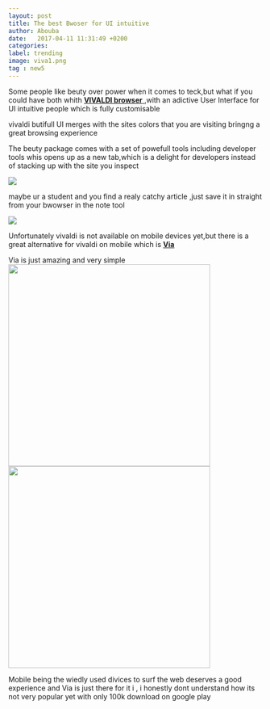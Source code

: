 ```yaml
---
layout: post
title: The best Bwoser for UI intuitive
author: Abouba
date:   2017-04-11 11:31:49 +0200
categories:
label: trending
image: viva1.png
tag : new5
---
```


Some people like beuty over power when it comes to teck,but what if you could have both whith <a href="https://vivaldi.com"> <strong>VIVALDI browser</strong> </a>,with an adictive User Interface for UI intuitive people which is fully customisable 

vivaldi butifull UI merges with the sites colors that you are visiting bringng a great browsing experience

The beuty package comes with a set of powefull tools including developer tools
whis opens up as a new tab,which is a delight for developers instead of stacking up with the site you inspect

<img class = "img-responsive" src="{{site.github.url}}/img/vivainspect.png">

maybe ur a student and you find a realy catchy article ,just save it in straight from your bwowser in the note tool 

<img class = "img-responsive" src="{{site.github.url}}/img/vivanotes.png">

Unfortunately vivaldi is not available on mobile devices yet,but there is a great alternative for vivaldi on mobile which is <a href="play.google.com/store/apps/details?id=mark.via.gp"> <strong>Via</strong> </a> 

Via is just amazing and very simple
<img class = "img-responsive" style="width: 400px"  src="{{site.github.url}}/img/via.png">
<img class = "img-responsive" style="width: 400px" src="{{site.github.url}}/img/via2.png">
 
Mobile being the wiedly used divices to surf the web deserves a good experience and Via is just there for it i , i honestly dont understand how its not very popular yet with only 100k download on google play




